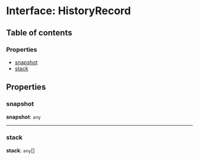 # Interface: HistoryRecord

## Table of contents

### Properties

* [snapshot](/auto-docs/history/interfaces/HistoryRecord.md#snapshot)
* [stack](/auto-docs/history/interfaces/HistoryRecord.md#stack)

## Properties

### snapshot

**snapshot**: `any`

***

### stack

**stack**: `any`\[]
